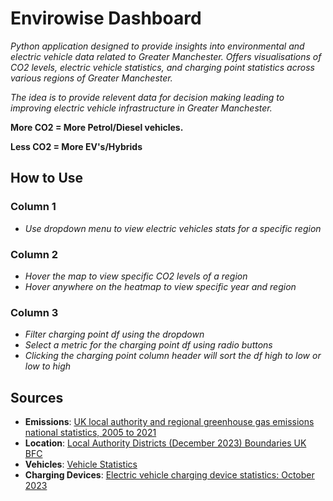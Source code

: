 
# Envirowise Dashboard

*Python application designed to provide insights into environmental and electric vehicle data related to Greater Manchester. Offers visualisations of CO2 levels, electric vehicle statistics, and charging point statistics across various regions of Greater Manchester.*

*The idea is to provide relevent data for decision making leading to improving electric vehicle infrastructure in Greater Manchester.*

**More CO2 = More Petrol/Diesel vehicles.** 

**Less CO2 = More EV's/Hybrids**



## How to Use
### Column 1
  - *Use dropdown menu to view electric vehicles stats for a specific region*
### Column 2
  - *Hover the map to view specific CO2 levels of a region*
  - *Hover anywhere on the heatmap to view specific year and region*
### Column 3
  - *Filter charging point df using the dropdown*
  - *Select a metric for the charging point df using radio buttons*
  - *Clicking the charging point column header will sort the df high to low or low to high*


## Sources
- **Emissions**: [UK local authority and regional greenhouse gas emissions national statistics, 2005 to 2021](https://www.gov.uk/government/statistics/uk-local-authority-and-regional-greenhouse-gas-emissions-national-statistics-2005-to-2021)
- **Location**: [Local Authority Districts (December 2023) Boundaries UK BFC](https://geoportal.statistics.gov.uk/datasets/127c4bda06314409a1fa0df505f510e6_0/explore?location=53.465754%2C-1.068236%2C6.89)
- **Vehicles**: [Vehicle Statistics](https://www.gov.uk/government/collections/vehicles-statistics)
- **Charging Devices**: [Electric vehicle charging device statistics: October 2023](https://www.gov.uk/government/statistics/electric-vehicle-charging-device-statistics-october-2023/electric-vehicle-charging-device-statistics-october-2023)

